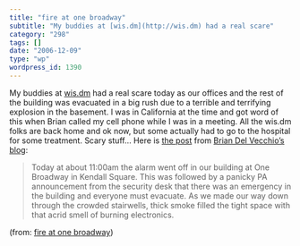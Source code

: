 ```yaml
---
title: "fire at one broadway"
subtitle: "My buddies at [wis.dm](http://wis.dm) had a real scare"
category: "298"
tags: []
date: "2006-12-09"
type: "wp"
wordpress_id: 1390
---
```

My buddies at [wis.dm](http://wis.dm) had a real scare 
 today as our offices and the rest of the building was evacuated in a big 
 rush due to a terrible and terrifying explosion in the 
 basement. I was in California at the time and got word of this when 
 Brian called my cell phone while I was in a meeting. All the wis.dm folks are back home and ok now, but some actually had to go to the hospital for some treatment. Scary stuff…
 Here is [the post](http://hybernaut.com/fire-at-one-broadway) 
 from [Brian Del Vecchio’s blog](http://hybernaut.com/bdv):

> Today at about 11:00am the alarm went off in our building at One 
 Broadway in Kendall Square. This was followed by a panicky PA 
 announcement from the security desk that there was an emergency in the 
 building and everyone must evacuate. As we made our way down through the 
 crowded stairwells, thick smoke filled the tight space with that acrid 
 smell of burning electronics.

 (from: [fire at one 
 broadway](http://hybernaut.com/fire-at-one-broadway))